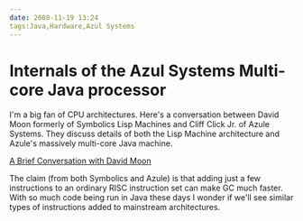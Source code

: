 ```yaml
---
date: 2008-11-19 13:24
tags:Java,Hardware,Azul Systems
---
```


# Internals of the Azul Systems Multi-core Java processor

I'm a big fan of CPU architectures. Here's a conversation between David Moon
formerly of Symbolics Lisp Machines and Cliff Click Jr. of Azule Systems. They
discuss details of both the Lisp Machine architecture and Azule's massively
multi-core Java machine.

[A Brief Conversation with David Moon](http://blogs.azulsystems.com/cliff/2008/11/a-brief-conversation-with-david-moon.html)

The claim (from both Symbolics and Azule)
is that adding just a few instructions to an ordinary RISC instruction set can
make GC much faster. With so much code being run in Java these days I wonder
if we'll see similar types of instructions added to mainstream architectures.
